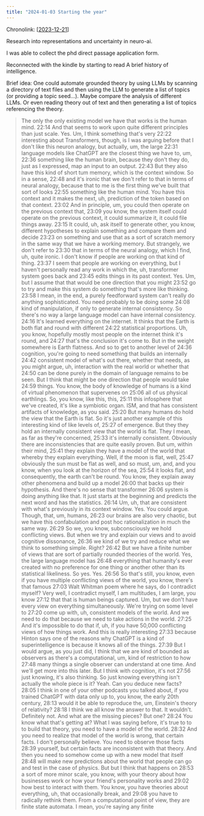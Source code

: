 ```yaml
---
title: "2024-01-03 Starting the year"
---
```


Chronolink: [[2023-12-21]]

Research into representations and uncertainty in neuro-ai.

I was able to collect the phd direct passage application form.

Reconnected with the kindle by starting to read A brief history of intelligence.

Brief idea: One could automate grounded theory by using LLMs by scanning a directory of text files and then using the LLM to generate a list of topics (or providing a topic seed...). Maybe compare the analysis of different LLMs.
Or even reading theory out of text and then generating a list of topics referencing the theory.

>The only the only existing model we have that works is the human mind. 22:14 And that seems to work upon quite different principles than just scale. Yes. Um, I think something that's very 22:22 interesting about Transformers, though, is I was arguing before that I don't like this neuron analogy, but actually, um, the large 22:31 language models like ChatGPT are the closest thing we have to, um, 22:36 something like the human brain, because they don't they do, just as I expressed, map an input to an output. 22:43 But they also have this kind of short tum memory, which is the context window. So in a sense, 22:48 and it's ironic that we don't refer to that in terms of neural analogy, because that to me is the first thing we've built that sort of looks 22:55 something like the human mind. You have this context and it makes the next, uh, prediction of the token based on that context. 23:02 And in principle, um, you could then operate on the previous context that, 23:09 you know, the system itself could operate on the previous context, it could summarize it, it could file things away. 23:15 It could, uh, ask itself to generate other, you know, different hypotheses to explain something and compare them and decide 23:23 on something and use that as a sort of scratch memory in the same way that we have a working memory. But strangely, we don't refer to 23:30 that in terms of the neural analogy, which I find, uh, quite ironic. I don't know if people are working on that kind of thing. 23:37 I seem that people are working on everything, but I haven't personally read any work in which the, uh, transformer system goes back and 23:45 edits things in its past context. Yes. Um, but I assume that that would be one direction that you might 23:52 go to try and make this system do something that's more like thinking. 23:58 I mean, in the end, a purely feedforward system can't really do anything sophisticated. You need probably to be doing some 24:08 kind of manipulation, if only to generate internal consistency. So there's no way a large language model can have internal consistency. 24:16 It's learned everything on the internet. It thinks that the Earth is both flat and round with different 24:22 statistical proportions. Uh, you know, hopefully mostly most people on the internet think it's round, and 24:27 that's the conclusion it's come to. But in the weight somewhere is Earth flatness. And so to get to another level of 24:36 cognition, you're going to need something that builds an internally 24:42 consistent model of what's out there, whether that needs, as you might argue, uh, interaction with the real world or whether that 24:50 can be done purely in the domain of language remains to be seen. But I think that might be one direction that people would take 24:59 things. You know, the body of knowledge of humans is a kind of virtual phenomenon that supervenes on 25:06 all of us physical earthlings. So, you know, like this, this, 25:11 this infosphere that we've created, it's like a symbiotic organ. ISM, and that has consistent artifacts of knowledge, as you said. 25:20 But many humans do hold the view that the Earth is flat. So it's just another example of this interesting kind of like levels of, 25:27 of emergence. But they they hold an internally consistent view that the world is flat. They I mean, as far as they're concerned, 25:33 it's internally consistent. Obviously there are inconsistencies that are quite easily proven. But um, within their mind, 25:41 they explain they have a model of the world that whereby they explain everything. Well, if the moon is flat, well, 25:47 obviously the sun must be flat as well, and so must, um, and, and you know, when you look at the horizon of the sea, 25:54 it looks flat, and consequently, the earth can't be round. You know, they explain away other phenomena and build up a model 26:00 that backs up their hypothesis. And there's no sense that transformer 26:06 system is doing anything like that. It just starts at the beginning and predicts the next word and has the statistics. 26:14 Um, uh, that are consistent with what's previously in its context window. Yes. You could argue. Though, that, um, humans, 26:23 our brains are also very chaotic, but we have this confabulation and post hoc rationalization in much the same way. 26:29 So we, you know, subconsciously we hold conflicting views. But when we try and explain our views and to avoid cognitive dissonance, 26:36 we kind of we try and reduce what we think to something simple. Right? 26:42 But we have a finite number of views that are sort of partially rounded theories of the world. Yes, the large language model has 26:48 everything that humanity's ever created with no preference for one thing or another other than its statistical likeliness. So yes. Yes. 26:56 So that's still, you know, even if you have multiple conflicting views of the world, you know, there's that famous 27:03 Walt Whitman poem where he says, do I contradict myself? Very well, I contradict myself, I am multitudes, I am large, you know 27:12 that that is human beings captured. Um, but we don't have every view on everything simultaneously. We're trying on some level to 27:20 come up with, uh, consistent models of the world. And we need to do that because we need to take actions in the world. 27:25 And it's impossible to do that if, uh, if you have 50,000 conflicting views of how things work. And this is really interesting 27:33 because Hinton says one of the reasons why ChatGPT is a kind of superintelligence is because it knows all of the things. 27:39 But I would argue, as you just did, I think that we are kind of bounded as observers as there's a computational, um, kind of restriction to how 27:48 many things a single observer can understand at one time. And we'll get more into this later. But I think with cognition, it's not 27:56 just knowing, it's also thinking. So just knowing everything isn't actually the whole piece is it? Yeah. Can you deduce new facts? 28:05 I think in one of your other podcasts you talked about, if you trained ChatGPT with data only up to, you know, the early 20th century, 28:13 would it be able to reproduce the, um, Einstein's theory of relativity? 28:18 I think we all know the answer to that. It wouldn't. Definitely not. And what are the missing pieces? But one? 28:24 You know what that's getting at? What I was saying before, it's true to to to build that theory, you need to have a model of the world. 28:32 And you need to realize that model of the world is wrong, that certain facts. I don't personally believe. You need to observe those facts 28:39 yourself, but certain facts are inconsistent with that theory. And then you need to somehow come up with a new model that itself 28:48 will make new predictions about the world that people can go and test in the case of physics. But but I think that happens on 28:53 a sort of more minor scale, you know, with your theory about how businesses work or how your friend's personality works and 29:02 how best to interact with them. You know, you have theories about everything, uh, that occasionally break, and 29:08 you have to radically rethink them. From a computational point of view, they are finite state automata. I mean, you're saying any finite




[//begin]: # "Autogenerated link references for markdown compatibility"
[2023-12-21]: ./../wayward/2023-12-21 "2023-12-21"
[//end]: # "Autogenerated link references"